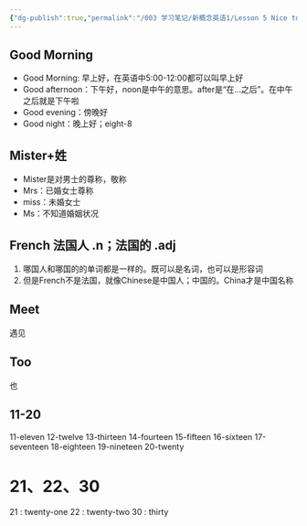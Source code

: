 ```yaml
---
{"dg-publish":true,"permalink":"/003 学习笔记/新概念英语1/Lesson 5 Nice to meet you/","dgPassFrontmatter":true,"created":"2024-02-29T20:11:33.000+08:00","updated":"2024-06-01T10:29:33.573+08:00"}
---
```


## Good Morning

- Good Morning: 早上好，在英语中5:00-12:00都可以叫早上好
- Good afternoon：下午好，noon是中午的意思。after是“在...之后”。在中午之后就是下午啦
- Good evening：傍晚好
- Good night：晚上好；eight-8
## Mister+姓

- Mister是对男士的尊称，敬称
- Mrs：已婚女士尊称
- miss：未婚女士
- Ms：不知道婚姻状况

## French 法国人 .n；法国的 .adj
1. 哪国人和哪国的的单词都是一样的。既可以是名词，也可以是形容词
2. 但是French不是法国，就像Chinese是中国人；中国的。China才是中国名称

## Meet
遇见

## Too
也

## 11-20
11-eleven 12-twelve 13-thirteen 14-fourteen 15-fifteen 16-sixteen 17-seventeen 
18-eighteen 19-nineteen 20-twenty

# 21、22、30
21 : twenty-one 22 : twenty-two 30 : thirty

